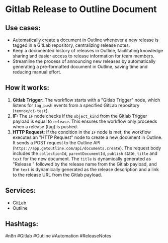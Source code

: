 # Gitlab Release to Outline Document

## Use cases:
- Automatically create a document in Outline whenever a new release is tagged in a GitLab repository, centralizing release notes.
- Keep a documented history of releases in Outline, facilitating knowledge sharing and easier access to release information for team members.
- Streamline the process of announcing new releases by automatically generating a pre-formatted document in Outline, saving time and reducing manual effort.

## How it works:
1.  **Gitlab Trigger:** The workflow starts with a "Gitlab Trigger" node, which listens for `tag_push` events from a specified GitLab repository (`tennox/ci-test`).
2.  **IF:** The `IF` node checks if the `object_kind` from the Gitlab Trigger payload is equal to `release`. This ensures the workflow only proceeds when a release (tag) is pushed.
3.  **HTTP Request:** If the condition in the `IF` node is met, the workflow executes an "HTTP Request" node to create a new document in Outline. It sends a POST request to the Outline API (`https://app.getoutline.com/api/documents.create`). The request body includes the `collectionId`, `parentDocumentId`, `publish` state, `title` and `text` for the new document. The `title` is dynamically generated as "Release " followed by the release name from the Gitlab payload, and the `text` is dynamically generated as the release description and a link to the release URL from the Gitlab payload.

## Services:
- GitLab
- Outline

## Hashtags:
#n8n #Gitlab #Outline #Automation #ReleaseNotes
